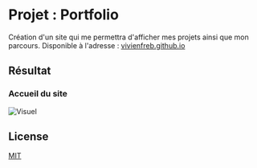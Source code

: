 # Projet : Portfolio

Création d'un site qui me permettra d'afficher mes projets ainsi que mon parcours.
Disponible à l'adresse : [vivienfreb.github.io](https://vivienfreb.github.io/)

## Résultat
### Accueil du site
![Visuel](https://puu.sh/G0irC/b3711b7926.png)

## License
[MIT](https://choosealicense.com/licenses/mit/)

